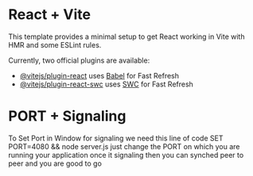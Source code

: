 # React + Vite

This template provides a minimal setup to get React working in Vite with HMR and some ESLint rules.

Currently, two official plugins are available:

- [@vitejs/plugin-react](https://github.com/vitejs/vite-plugin-react/blob/main/packages/plugin-react/README.md) uses [Babel](https://babeljs.io/) for Fast Refresh
- [@vitejs/plugin-react-swc](https://github.com/vitejs/vite-plugin-react-swc) uses [SWC](https://swc.rs/) for Fast Refresh
# PORT + Signaling
To Set Port in Window for signaling 
we need this line of code
SET PORT=4080 && node server.js 
just change the PORT on which you are running your application
once it signaling then you can synched peer to peer 
and you are good to go
